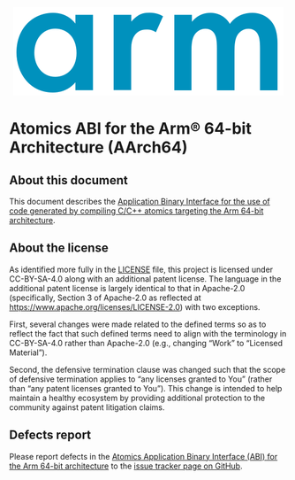 <div align="center">
   <img src="Arm_logo_blue_RGB.svg" />
</div>

# Atomics ABI for the Arm® 64-bit Architecture (AArch64)


## About this document

This document describes the [Application Binary Interface for the use
of code generated by compiling C/C++ atomics targeting the Arm 64-bit architecture](atomicsabi64.rst).

## About the license

As identified more fully in the [LICENSE](LICENSE) file, this project
is licensed under CC-BY-SA-4.0 along with an additional patent
license.  The language in the additional patent license is largely
identical to that in Apache-2.0 (specifically, Section 3 of Apache-2.0
as reflected at https://www.apache.org/licenses/LICENSE-2.0) with two
exceptions.

First, several changes were made related to the defined terms so as to
reflect the fact that such defined terms need to align with the
terminology in CC-BY-SA-4.0 rather than Apache-2.0 (e.g., changing
“Work” to “Licensed Material”).

Second, the defensive termination clause was changed such that the
scope of defensive termination applies to “any licenses granted to
You” (rather than “any patent licenses granted to You”).  This change
is intended to help maintain a healthy ecosystem by providing
additional protection to the community against patent litigation
claims.

## Defects report

Please report defects in the [Atomics Application Binary Interface (ABI)
for the Arm 64-bit architecture](atomicsabi64.rst) to the [issue tracker
page on GitHub](https://github.com/ARM-software/abi-aa/issues).
